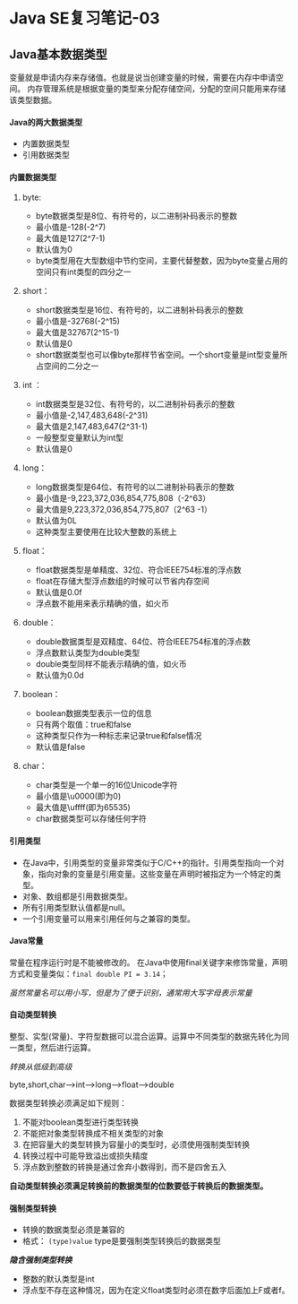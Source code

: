 # Java SE复习笔记-03
## Java基本数据类型
变量就是申请内存来存储值。也就是说当创建变量的时候，需要在内存中申请空间。
内存管理系统是根据变量的类型来分配存储空间，分配的空间只能用来存储该类型数据。

#### Java的两大数据类型
- 内置数据类型
- 引用数据类型


#### 内置数据类型
1. byte:
    - byte数据类型是8位、有符号的，以二进制补码表示的整数
    - 最小值是-128(-2^7)
    - 最大值是127(2^7-1)
    - 默认值为0
    - byte类型用在大型数组中节约空间，主要代替整数，因为byte变量占用的空间只有int类型的四分之一

2. short：
    - short数据类型是16位、有符号的，以二进制补码表示的整数
    - 最小值是-32768(-2^15)
    - 最大值是32767(2^15-1)
    - 默认值是0
    - short数据类型也可以像byte那样节省空间。一个short变量是int型变量所占空间的二分之一

3. int ：
    - int数据类型是32位、有符号的，以二进制补码表示的整数
    - 最小值是-2,147,483,648(-2^31)
    - 最大值是2,147,483,647(2^31-1)
    - 一般整型变量默认为int型
    - 默认值是0

4. long：
    - long数据类型是64位、有符号的以二进制补码表示的整数
    - 最小值是-9,223,372,036,854,775,808（-2^63）
    - 最大值是9,223,372,036,854,775,807（2^63 -1）
    - 默认值为0L
    - 这种类型主要使用在比较大整数的系统上

5. float：
    - float数据类型是单精度、32位、符合IEEE754标准的浮点数
    - float在存储大型浮点数组的时候可以节省内存空间
    - 默认值是0.0f
    - 浮点数不能用来表示精确的值，如火币
    
6. double：
    - double数据类型是双精度、64位、符合IEEE754标准的浮点数
    - 浮点数默认类型为double类型
    - double类型同样不能表示精确的值，如火币
    - 默认值为0.0d

7. boolean：
    - boolean数据类型表示一位的信息
    - 只有两个取值：true和false
    - 这种类型只作为一种标志来记录true和false情况
    - 默认值是false

8. char：
    - char类型是一个单一的16位Unicode字符
    - 最小值是\\u0000(即为0)
    - 最大值是\\uffff(即为65535)
    - char数据类型可以存储任何字符


#### 引用类型
- 在Java中，引用类型的变量非常类似于C/C++的指针。引用类型指向一个对象，指向对象的变量是引用变量。这些变量在声明时被指定为一个特定的类型。
- 对象、数组都是引用数据类型。
- 所有引用类型默认值都是null。
- 一个引用变量可以用来引用任何与之兼容的类型。

#### Java常量
常量在程序运行时是不能被修改的。
在Java中使用final关键字来修饰常量，声明方式和变量类似：`final double PI = 3.14`；

*虽然常量名可以用小写，但是为了便于识别，通常用大写字母表示常量*

#### 自动类型转换
整型、实型(常量)、字符型数据可以混合运算。运算中不同类型的数据先转化为同一类型，然后进行运算。

*转换从低级到高级*

byte,short,char-->int-->long-->float-->double

数据类型转换必须满足如下规则：
1. 不能对boolean类型进行类型转换
2. 不能把对象类型转换成不相关类型的对象
3. 在把容量大的类型转换为容量小的类型时，必须使用强制类型转换
4. 转换过程中可能导致溢出或损失精度
5. 浮点数到整数的转换是通过舍弃小数得到，而不是四舍五入

**自动类型转换必须满足转换前的数据类型的位数要低于转换后的数据类型。**

#### 强制类型转换
- 转换的数据类型必须是兼容的
- 格式： `(type)value` type是要强制类型转换后的数据类型


***隐含强制类型转换***
- 整数的默认类型是int
- 浮点型不存在这种情况，因为在定义float类型时必须在数字后面加上F或者f。

